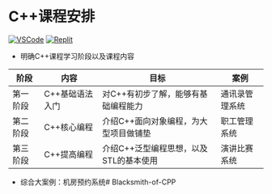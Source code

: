 # C++课程安排
[![VSCode](https://img.shields.io/badge/VSCode-any-blue)](https://code.visualstudio.com/)
[![Replit](https://img.shields.io/badge/Replit-%20-orange)](https://replit.com/)


* 明确C++课程学习阶段以及课程内容



| 阶段     | 内容            | 目标                                   | 案例           |
| -------- | --------------- | -------------------------------------- | -------------- |
| 第一阶段 | C++基础语法入门 | 对C++有初步了解，能够有基础编程能力    | 通讯录管理系统 |
| 第二阶段 | C++核心编程     | 介绍C++面向对象编程，为大型项目做铺垫  | 职工管理系统   |
| 第三阶段 | C++提高编程     | 介绍C++泛型编程思想，以及STL的基本使用 | 演讲比赛系统   |

* 综合大案例：机房预约系统# Blacksmith-of-CPP

